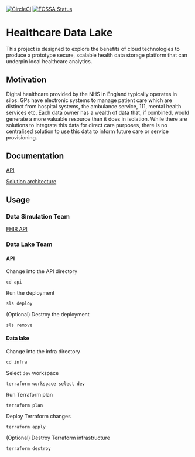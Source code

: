 [![CircleCI](https://circleci.com/gh/spe-uob/HealthcareDataLake.svg?style=shield&circle-token=7e5cdbd8560954c827bd8e0368dc7785e6d788f0)](https://app.circleci.com/pipelines/github/spe-uob/HealthcareLakeRepo)
[![FOSSA Status](https://app.fossa.com/api/projects/git%2Bgithub.com%2Fspe-uob%2FHealthcareLakeRepo.svg?type=shield)](https://app.fossa.com/projects/git%2Bgithub.com%2Fspe-uob%2FHealthcareLakeRepo?ref=badge_shield)

# Healthcare Data Lake
This project is designed to explore the benefits of cloud technologies to produce a prototype secure, scalable health data storage platform that can underpin local healthcare analytics.

## Motivation
Digital healthcare provided by the NHS in England typically operates in silos. GPs have electronic systems to manage patient care which are distinct from hospital systems, the ambulance service, 111, mental health services etc. Each data owner has a wealth of data that, if combined, would generate a more valuable resource than it does in isolation. While there are solutions to integrate this data for direct care purposes, there is no centralised solution to use this data to inform future care or service provisioning.

## Documentation

[API](https://documenter.getpostman.com/view/12190139/TVsoFVgc)

[Solution architecture](../main/docs/solution-architecture.pdf)

## Usage

### Data Simulation Team

[FHIR API](../main/api/README.md)

### Data Lake Team

#### API
Change into the API directory
```
cd api
```
Run the deployment
```
sls deploy
```
(Optional) Destroy the deployment
```
sls remove
```

#### Data lake
Change into the infra directory
```
cd infra
```
Select `dev` workspace
```
terraform workspace select dev
```
Run Terraform plan
```
terraform plan
```
Deploy Terraform changes
```
terraform apply
```
(Optional) Destroy Terraform infrastructure
```
terraform destroy
```
